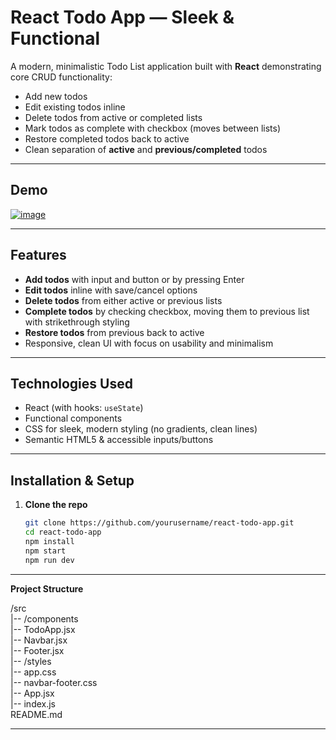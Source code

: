 # React Todo App — Sleek & Functional

A modern, minimalistic Todo List application built with **React** demonstrating core CRUD functionality:

- Add new todos
- Edit existing todos inline
- Delete todos from active or completed lists
- Mark todos as complete with checkbox (moves between lists)
- Restore completed todos back to active
- Clean separation of **active** and **previous/completed** todos

---

## Demo

<a href="https://ibb.co/hJkybBpN"><img src="https://i.ibb.co/C3qzgbxy/image.png" alt="image" border="0"></a>  

---

## Features

- **Add todos** with input and button or by pressing Enter
- **Edit todos** inline with save/cancel options
- **Delete todos** from either active or previous lists
- **Complete todos** by checking checkbox, moving them to previous list with strikethrough styling
- **Restore todos** from previous back to active
- Responsive, clean UI with focus on usability and minimalism

---

## Technologies Used

- React (with hooks: `useState`)
- Functional components
- CSS for sleek, modern styling (no gradients, clean lines)
- Semantic HTML5 & accessible inputs/buttons

---

## Installation & Setup

1. **Clone the repo**

   ```bash
   git clone https://github.com/yourusername/react-todo-app.git
   cd react-todo-app
   npm install
   npm start
   npm run dev
 --- 

**Project Structure**

/src <br>
  |-- /components <br>
       |-- TodoApp.jsx <br>
       |-- Navbar.jsx <br>
       |-- Footer.jsx <br>
  |-- /styles <br>
       |-- app.css <br>
       |-- navbar-footer.css <br>
  |-- App.jsx <br>
  |-- index.js <br>
README.md <br>

 ---



